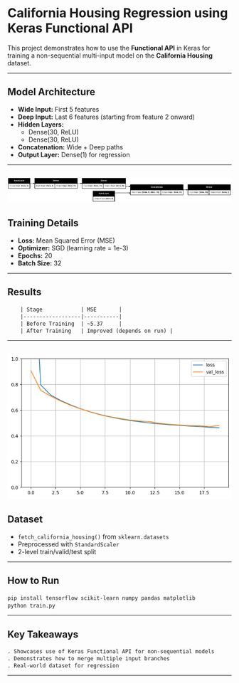 # California Housing Regression using Keras Functional API

This project demonstrates how to use the **Functional API** in Keras for training a non-sequential
multi-input model on the **California Housing** dataset.

---

## Model Architecture

- **Wide Input:** First 5 features  
- **Deep Input:** Last 6 features (starting from feature 2 onward)  
- **Hidden Layers:**  
  - Dense(30, ReLU)  
  - Dense(30, ReLU)  
- **Concatenation:** Wide + Deep paths  
- **Output Layer:** Dense(1) for regression
---
![Model Structure](func_model.png)
---

## Training Details

- **Loss:** Mean Squared Error (MSE)  
- **Optimizer:** SGD (learning rate = 1e-3)  
- **Epochs:** 20  
- **Batch Size:** 32
---

## Results


        | Stage            | MSE       |
        |------------------|-----------|
        | Before Training  | ~5.37     |
        | After Training   | Improved (depends on run) |
---
![Train History](train_loss.png)
---

## Dataset

-  `fetch_california_housing()` from `sklearn.datasets`  
-  Preprocessed with `StandardScaler`  
-  2-level train/valid/test split

---

## How to Run

```bash
pip install tensorflow scikit-learn numpy pandas matplotlib
python train.py
```
---

## Key Takeaways

    . Showcases use of Keras Functional API for non-sequential models
    . Demonstrates how to merge multiple input branches
    . Real-world dataset for regression
---

